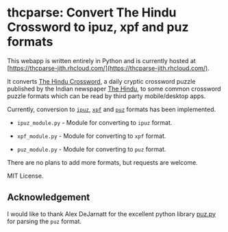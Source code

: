 # thcparse: Convert The Hindu Crossword to ipuz, xpf and puz formats #

This webapp is written entirely in Python and is currently hosted at
[https://thcparse-jith.rhcloud.com/](https://thcparse-jith.rhcloud.com/).

It converts [The Hindu Crossword](http://www.thehindu.com/crossword/), a daily
cryptic crossword puzzle published by the Indian newspaper [The
Hindu](http://www.thehindu.com), to some common crossword puzzle formats which
can be read by third party mobile/desktop apps.

Currently, conversion to [`ipuz`](http://www.ipuz.org/),
[`xpf`](http://www.xwordinfo.com/XPF/) and [`puz`](http://www.litsoft.com/)
formats has been implemented.

- `ipuz_module.py` - Module for converting to `ipuz` format.

- `xpf_module.py` - Module for converting to `xpf` format.

- `puz_module.py` - Module for converting to `puz` format.

There are no plans to add more formats, but requests are welcome.

MIT License.

## Acknowledgement ##
I would like to thank Alex DeJarnatt for the excellent python library
[puz.py](https://github.com/alexdej/puzpy) for parsing the `puz` format.

